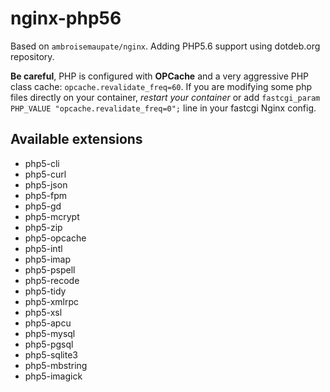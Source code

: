 # nginx-php56

Based on `ambroisemaupate/nginx`.
Adding PHP5.6 support using dotdeb.org repository.

**Be careful**, PHP is configured with **OPCache** and a very aggressive PHP class cache: `opcache.revalidate_freq=60`.
If you are modifying some php files directly on your container, *restart your container*
or add `fastcgi_param PHP_VALUE "opcache.revalidate_freq=0";` line in your fastcgi Nginx config.

## Available extensions

- php5-cli
- php5-curl
- php5-json
- php5-fpm
- php5-gd
- php5-mcrypt
- php5-zip
- php5-opcache
- php5-intl
- php5-imap
- php5-pspell
- php5-recode
- php5-tidy
- php5-xmlrpc
- php5-xsl
- php5-apcu
- php5-mysql
- php5-pgsql
- php5-sqlite3
- php5-mbstring
- php5-imagick